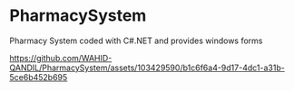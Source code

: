 # PharmacySystem
Pharmacy System coded with C#.NET and provides windows forms


https://github.com/WAHID-QANDIL/PharmacySystem/assets/103429590/b1c6f6a4-9d17-4dc1-a31b-5ce6b452b695

